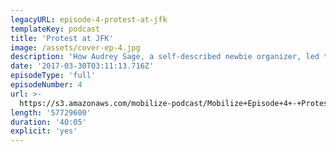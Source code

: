 ```yaml
---
legacyURL: episode-4-protest-at-jfk
templateKey: podcast
title: 'Protest at JFK'
image: /assets/cover-ep-4.jpg
description: 'How Audrey Sage, a self-described newbie organizer, led thousands of protesters to JFK airport.'
date: '2017-03-30T03:11:13.716Z'
episodeType: 'full'
episodeNumber: 4
url: >-
  https://s3.amazonaws.com/mobilize-podcast/Mobilize+Episode+4+-+Protest+at+JFK.mp3
length: '57729600'
duration: '40:05'
explicit: 'yes'
---
```

